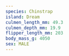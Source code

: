 ```yaml
---
species: Chinstrap
island: Dream
culmen_length_mm: 49.3
culmen_depth_mm: 19.9
flipper_length_mm: 203
body_mass_g: 4050
sex: MALE
---
```

